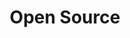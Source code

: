 ---
# This topic lives at
# https://digital.gov/topics/open-source

# Topic Title
title: "Open Source"

# description — keep it short and clear
summary: ""

# Weight
weight: 1

# For more information on managing topics,
# see https://github.com/GSA/digitalgov.gov/wiki/topics
---